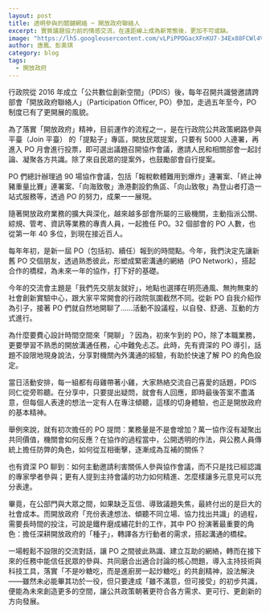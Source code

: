 ```yaml
---
layout: post
title: 透明參與的關鍵網絡 ─ 開放政府聯絡人
excerpt: 實質議題協力前的情感交流，在遠距線上成為新常態後，更加不可或缺。
image: "https://lh5.googleusercontent.com/vLPiPPDGacXFnKU7-34Ex88FCWl4VYDUyMM8koLJ01Tbc3vNPTVMyswR6sR-tR9LkOhFF_ItOk5xDyKn7jdu=w10000-h10000"
author: 唐鳳、彭美琪
category: blog
tags: 
  - 開放政府
---
```


行政院從 2016 年成立「公共數位創新空間」（PDIS）後，每年召開共識營邀請跨部會「開放政府聯絡人」（Participation Officer, PO）參加，走過五年至今，PO 制度已有了更開展的風貌。

為了落實「開放政府」精神，目前運作的流程之一，是在行政院公共政策網路參與平臺（Join 平臺） 的「提點子」專區，開放民眾提案，只要有 5000 人連署，再進入 PO 月會進行投票，即可選出議題召開協作會議，邀請人民和相關部會一起討論、凝聚各方共識。除了來自民眾的提案外，也鼓勵部會自行提案。

PO 們總計辦理過 90 場協作會議，包括「報稅軟體難用到爆炸」連署案、「終止神豬重量比賽」連署案、「向海致敬」漁港劃設釣魚區、「向山致敬」為登山者打造一站式服務等，透過 PO 的努力，成果一一展現。 

隨著開放政府業務的擴大與深化，越來越多部會所屬的三級機關，主動指派公關、綜規、管考、資訊等業務的專責人員，一起擔任 PO。32 個部會的 PO 人數，也從第一年 40 多位，到現在接近百人。

每年年初，是新一屆 PO（包括初、續任）報到的時間點。今年，我們決定先讓新舊 PO 交個朋友，透過熟悉彼此，形塑成緊密溝通的網絡（PO Network），搭起合作的橋樑，為未來一年的協作，打下好的基礎。

今年的交流會主題是「我們先交朋友就好」，地點也選擇在明亮通風、無拘無束的社會創新實驗中心，跟大家平常開會的行政院氛圍截然不同。從新 PO 自我介紹作為引子，接著 PO 們就自然地開聊了……活動不設議程，以自發、舒適、互動的方式進行。

為什麼要費心設計時間空間來「開聊」？因為，初來乍到的 PO，除了本職業務，更要學習不熟悉的開放溝通任務，心中難免忐忑。此時，先有資深的 PO 導引，話題不設限地現身說法，分享對機關內外溝通的經驗，有助於快速了解 PO 的角色設定。

當日活動安排，每一組都有母雞帶著小雞，大家熱絡交流自己喜愛的話題，PDIS 同仁從旁聆聽。在分享中，只要提出疑問，就會有人回應，即時最後答案不盡滿意，但每個人表達的想法一定有人在專注傾聽，這樣的切身體驗，也正是開放政府的基本精神。

舉例來說，就有初次擔任的 PO 提問：業務量是不是會增加？萬一協作沒有凝聚出共同價值，機關會如何反應？在協作的過程當中，公開透明的作法，與公務人員傳統上擔任防弊的角色，如何從互相衝擊，逐漸成為互補的關係？

也有資深 PO 聊到：如何主動邀請利害關係人參與協作會議，而不只是找已經認識的專家學者參與；更有人提到主持會議的功力如何精進、怎麼樣讓多元意見可以充分表達。
 
畢竟，在公部門與大眾之間，如果缺乏互信、導致議題失焦，最終付出的是巨大的社會成本。而開放政府「充份表達想法、傾聽不同立場、協力找出共識」的過程，需要長時間的投注，可說是鐵杵磨成繡花針的工作，其中 PO 扮演著最重要的角色：擔任深耕開放政府的「種子」，轉譯各方行動者的需求，搭起溝通的橋樑。

一場輕鬆不設限的交流對話，讓 PO 之間彼此熟識、建立互助的網絡，轉而在接下來的任務中能信任民眾的參與、共同磨合出適合討論的核心問題，導入主持技術與科技工具，落實「不是吵糖吃，而是進廚房一起炒糖吃」的共創精神，設法解決——雖然未必能畢其功於一役，但只要達成「雖不滿意，但可接受」的初步共識，便能為未來創造更多的空間，讓公共政策朝著更符合各方需求、更可行、更創新的方向發展。
